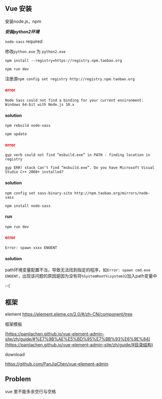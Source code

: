 ﻿## Vue 安装

安装node.js，npm

***安装python2环境***  

`node-sass` required	

修改`python.exe` 为 `python2.exe`

`npm install --registry=https://registry.npm.taobao.org`

`npm run dev`

注册源`npm config set registry http://registry.npm.taobao.org`	



#### <font color=#FF0000>error</font> 

`Node Sass could not find a binding for your current environment: Windows 64-bit with Node.js 10.x`

#### solution

`npm rebuild node-sass`

`npm update`

#### <font color=#FF0000>error</font>	

`gyp verb could not find “msbuild.exe” in PATH - finding location in registry`

`gyp ERR! stack Can’t find “msbuild.exe”. Do you have Microsoft Visual Studio C++ 2008+ installed?`

#### solution

`npm config set sass-binary-site http://npm.taobao.org/mirrors/node-sass`

`npm install node-sass`

#### run

`npm run dev`

#### <font color=#FF0000>error</font>	

`Error: spawn xxxx ENOENT`

#### solution

path环境变量配置不当，导致无法找到指定的程序，如`Error: spawn cmd.exe ENOENT`，出现该问题的原因是因为没有将`%SystemRoot%\system32`加入path变量中



:-(  



## 框架

element <https://element.eleme.cn/2.0/#/zh-CN/component/tree>

框架模板

[https://panjiachen.github.io/vue-element-admin-site/zh/guide/#%E7%9B%AE%E5%BD%95%E7%BB%93%E6%9E%84](https://panjiachen.github.io/vue-element-admin-site/zh/guide/#目录结构)

download

<https://github.com/PanJiaChen/vue-element-admin>



## Problem

vue 里不能多余空行与空格